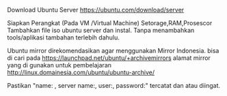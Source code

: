 Download Ubuntu Server
https://ubuntu.com/download/server

Siapkan Perangkat (Pada VM /Virtual Machine) Setorage,RAM,Prosescor
Tambahkan file iso ubuntu server dan instal.
Tanpa menambahkan tools/aplikasi tambahan terlebih dahulu.

Ubuntu mirror direkomendasikan agar menggunakan Mirror Indonesia.
bisa di cari pada https://launchpad.net/ubuntu/+archivemirrors
alamat mirror yang di gunakan untuk pembelajaran  
http://linux.domainesia.com/ubuntu/ubuntu-archive/  

  
Pastikan 
"name: , server name:, user:, password:" tercatat dan atau diingat.



